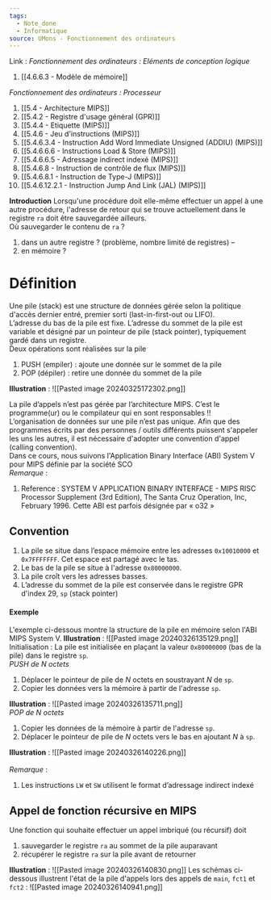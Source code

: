 ```yaml
---
tags:
  - Note_done
  - Informatique
source: UMons - Fonctionnement des ordinateurs
---
```


Link :
_Fonctionnement des ordinateurs : Eléments de conception logique_
1. [[4.6.6.3 - Modèle de mémoire]]

_Fonctionnement des ordinateurs : Processeur_
1. [[5.4 - Architecture MIPS]]
2. [[5.4.2 - Registre d'usage général (GPR)]]
3. [[5.4.4 - Etiquette (MIPS)]]
4. [[5.4.6 - Jeu d'instructions (MIPS)]]
5. [[5.4.6.3.4 - Instruction Add Word Immediate Unsigned (ADDIU) (MIPS)]]
6. [[5.4.6.6.6 - Instructions Load & Store (MIPS)]]
7. [[5.4.6.6.5 - Adressage indirect indexé (MIPS)]]
8. [[5.4.6.8 - Instruction de contrôle de flux (MIPS)]]
9. [[5.4.6.8.1 - Instruction de Type-J (MIPS)]]
10. [[5.4.6.12.2.1 - Instruction Jump And Link (JAL) (MIPS)]]

**Introduction**
Lorsqu'une procédure doit elle-même effectuer un appel à une autre procédure, l'adresse de retour qui se trouve actuellement dans le registre `ra` doit être sauvegardée ailleurs. 
\
Où sauvegarder le contenu de `ra` ? 
1. dans un autre registre ? (problème, nombre limité de registres) – 
2. en mémoire ? 
# Définition
Une pile (stack) est une structure de données gérée selon la politique d'accès dernier entré, premier sorti (last-in-first-out ou LIFO). 
\
L’adresse du bas de la pile est fixe. L’adresse du sommet de la pile est variable et désigné par un pointeur de pile (stack pointer), typiquement gardé dans un registre. 
\
Deux opérations sont réalisées sur la pile 
1. PUSH (empiler) : ajoute une donnée sur le sommet de la pile 
2. POP (dépiler) : retire une donnée du sommet de la pile

**Illustration** : ![[Pasted image 20240325172302.png]]

La pile d’appels n’est pas gérée par l’architecture MIPS. C’est le programme(ur) ou le compilateur qui en sont responsables !! 
\
L’organisation de données sur une pile n’est pas unique. Afin que des programmes écrits par des personnes / outils différents puissent s'appeler les uns les autres, il est nécessaire d'adopter une convention d'appel (calling convention). 
\
Dans ce cours, nous suivons l'Application Binary Interface (ABI) System V pour MIPS définie par la société SCO
\
_Remarque_ : 
1. Reference : SYSTEM V APPLICATION BINARY INTERFACE - MIPS RISC Processor Supplement (3rd Edition), The Santa Cruz Operation, Inc, February 1996. Cette ABI est parfois désignée par « o32 »
## Convention
1. La pile se situe dans l’espace mémoire entre les adresses `0x10010000` et `0x7FFFFFFF`. Cet espace est partagé avec le tas. 
2. Le bas de la pile se situe à l'adresse `0x80000000`. 
3. La pile croît vers les adresses basses. 
4. L’adresse du sommet de la pile est conservée dans le registre $\mathsf{GPR}$ d'index 29, `sp` (stack pointer)

#### Exemple
L'exemple ci-dessous montre la structure de la pile en mémoire selon l'ABI MIPS System V.
**Illustration** : ![[Pasted image 20240326135129.png]]
Initialisation : La pile est initialisée en plaçant la valeur `0x80000000` (bas de la pile) dans le registre `sp`.
\
_PUSH de $N$ octets_
1. Déplacer le pointeur de pile de $N$ octets en soustrayant $N$ de `sp`. 
2. Copier les données vers la mémoire à partir de l'adresse `sp`.

**Illustration** : ![[Pasted image 20240326135711.png]]
\
_POP de $N$ octets_
1. Copier les données de la mémoire à partir de l'adresse `sp`. 
2. Déplacer le pointeur de pile de $N$ octets vers le bas en ajoutant $N$ à `sp`.

**Illustration** : ![[Pasted image 20240326140226.png]]
\
\
_Remarque_ :
1. Les instructions `LW` et `SW` utilisent le format d’adressage indirect indexé 
## Appel de fonction récursive en MIPS
Une fonction qui souhaite effectuer un appel imbriqué (ou récursif) doit 
1. sauvegarder le registre `ra` au sommet de la pile auparavant 
2. récupérer le registre `ra` sur la pile avant de retourner

**Illustration** : ![[Pasted image 20240326140830.png]]
Les schémas ci-dessous illustrent l'état de la pile d'appels lors des appels de `main`, `fct1` et `fct2` : ![[Pasted image 20240326140941.png]]
